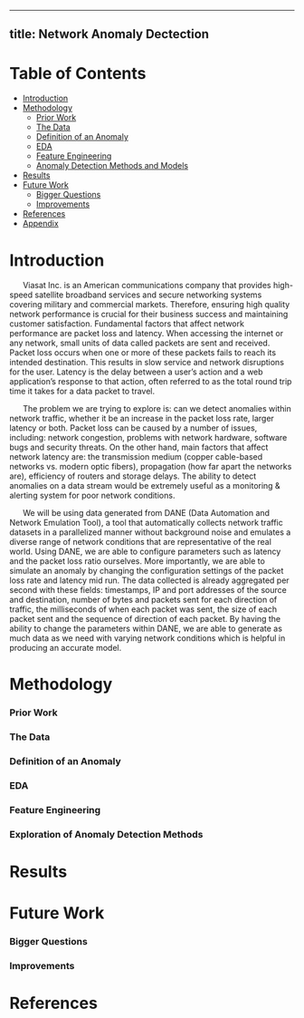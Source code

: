 
---
title: Network Anomaly Dectection
---

# Table of Contents
- [Introduction](#introduction)
- [Methodology](#methodology)
	- [Prior Work](#prior-work)
	- [The Data](#the-data)
	- [Definition of an Anomaly](#definition-of-an-anomaly)
	- [EDA](#eda)
	- [Feature Engineering](#feature-engineering)
	- [Anomaly Detection Methods and Models](#exploration-of-anomaly-detection-methods)
- [Results](#results)
- [Future Work](#future-work)
	- [Bigger Questions](#bigger-questions)
	- [Improvements](##improvements)
- [References](#references)
- [Appendix](#appendix)

# Introduction
<p> &nbsp;&nbsp;&nbsp;&nbsp;&nbsp;&nbsp;Viasat Inc. is an American communications company that provides high-speed satellite broadband services and secure networking systems covering military and commercial markets.
Therefore, ensuring high quality network performance is crucial for their business success and maintaining customer satisfaction. Fundamental factors that affect network performance are packet loss and latency. When accessing the internet or any network, small units of data called packets are sent and received. Packet loss occurs when one or more of these packets fails to reach its intended destination. This results in slow service and network disruptions for the user. Latency is the delay between a user’s action and a web application’s response to that action, often referred to as the total round trip time it takes for a data packet to travel.</p> 
<p> &nbsp;&nbsp;&nbsp;&nbsp;&nbsp;&nbsp;The problem we are trying to explore is: can we detect anomalies within network traffic, whether it be an increase in the packet loss rate, larger latency or both. Packet loss can be caused by a number of issues, including: network congestion, problems with network hardware, software bugs and security threats. On the other hand, main factors that affect network latency are: the transmission medium (copper cable-based networks vs. modern optic fibers), propagation (how far apart the networks are), efficiency of routers and storage delays. The ability to detect anomalies on a data stream would be extremely useful as a monitoring & alerting system for poor network conditions.</p> 
<p>&nbsp;&nbsp;&nbsp;&nbsp;&nbsp;&nbsp;We will be using data generated from DANE (Data Automation and Network Emulation Tool), a tool that automatically collects network traffic datasets in a parallelized manner without background noise and emulates a diverse range of network conditions that are representative of the real world. Using DANE, we are able to configure parameters such as latency and the packet loss ratio ourselves. More importantly, we are able to simulate an anomaly by changing the configuration settings of the packet loss rate and latency mid run. The data collected is already aggregated per second with these fields: timestamps, IP and port addresses of the source and destination, number of bytes and packets sent for each direction of traffic, the milliseconds of when each packet was sent, the size of each packet sent and the sequence of direction of each packet. By having the ability to change the parameters within DANE, we are able to generate as much data as we need with varying network conditions which is helpful in producing an accurate model. </p>

# Methodology

### Prior Work

### The Data

### Definition of an Anomaly

### EDA 

### Feature Engineering

### Exploration of Anomaly Detection Methods

# Results

# Future Work

### Bigger Questions

### Improvements

# References
